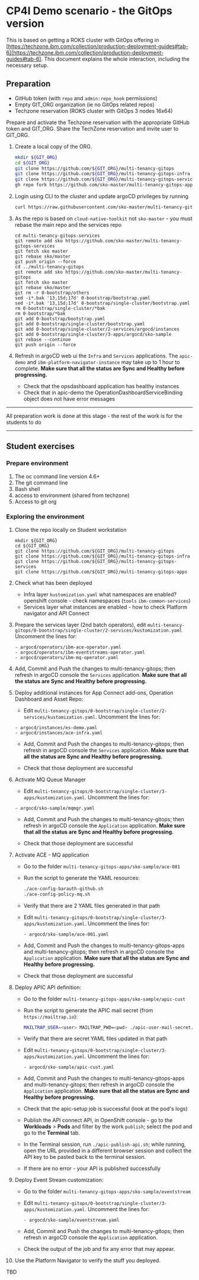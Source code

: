 # CP4I Demo scenario - the GitOps version

This is based on getting a ROKS cluster with GitOps offering in [https://techzone.ibm.com/collection/production-deployment-guides#tab-6](https://techzone.ibm.com/collection/production-deployment-guides#tab-6). This document explains the whole interaction, including the necessary setup.

## Preparation

- GitHub token (with `repo` and `admin:repo_hook` permissions)
- Empty GIT_ORG organization (ie no GitOps related repos) 
- Techzone reservation (ROKS cluster with GitOps 3 nodes 16x64)

Prepare and activate the Techzone reservation with the appropriate GitHub token and GIT_ORG. Share the TechZone reservation and invite user to GIT_ORG.

1. Create a local copy of the ORG.

    ```bash
    mkdir ${GIT_ORG}
    cd ${GIT_ORG}
    git clone https://github.com/${GIT_ORG}/multi-tenancy-gitops
    git clone https://github.com/${GIT_ORG}/multi-tenancy-gitops-infra
    git clone https://github.com/${GIT_ORG}/multi-tenancy-gitops-services
    gh repo fork https://github.com/sko-master/multi-tenancy-gitops-apps --org ${GIT_ORG} --clone
    ```

2. Login using CLI to the cluster and update argoCD privileges by running 

    ```bash
    curl https://raw.githubusercontent.com/sko-master/multi-tenancy-gitops/master/setup/ocp4x/custom-argocd-app-controller-clusterrole.yaml | oc apply -f - 
    ```

2. As the repo is based on `cloud-native-toolkit` not `sko-master` - you must rebase the main repo and the services repo

    ```
    cd multi-tenancy-gitops-services
    git remote add sko https://github.com/sko-master/multi-tenancy-gitops-services
    git fetch sko master
    git rebase sko/master
    git push origin --force
    cd ../multi-tenancy-gitops
    git remote add sko https://github.com/sko-master/multi-tenancy-gitops
    git fetch sko master
    git rebase sko/master 
    git rm -r 0-bootstrap/others
    sed -i*.bak '13,15d;17d' 0-bootstrap/bootstrap.yaml
    sed -i*.bak '13,15d;17d' 0-bootstrap/single-cluster/bootstrap.yaml
    rm 0-bootstrap/single-cluster/*bak
    rm 0-bootstrap/*bak
    git add 0-bootstrap/bootstrap.yaml
    git add 0-bootstrap/single-cluster/bootstrap.yaml
    git add 0-bootstrap/single-cluster/2-services/argocd/instances
    git add 0-bootstrap/single-cluster/3-apps/argocd/sko-sample
    git rebase --continue
    git push origin --force
    ```

5. Refresh in argoCD web ui the `Infra` and `Services` applications. The `apic-demo` and `ibm-platform-navigator-instance` may take up to 1 hour to complete. **Make sure that all the status are Sync and Healthy before progressing.**

    - Check that the opsdashboard application has healthy instances 
    - Check that in apic-demo the OperationDashboardServiceBinding object does not have error messages

---

All preparation work is done at this stage - the rest of the work is for the students to do

---

## Student exercises


### Prepare environment

1. The oc command line version 4.6+
2. The git command line
3. Bash shell 
4. access to environment (shared from techzone)
5. Access to git org

### Exploring the environment

1. Clone the repo locally on Student workstation

    ```
    mkdir ${GIT_ORG}
    cd ${GIT_ORG}
    git clone https://github.com/${GIT_ORG}/multi-tenancy-gitops
    git clone https://github.com/${GIT_ORG}/multi-tenancy-gitops-infra
    git clone https://github.com/${GIT_ORG}/multi-tenancy-gitops-services
    git clone https://github.com/${GIT_ORG}/multi-tenancy-gitops-apps
    ```

2. Check what has been deployed 

    - Infra layer `kustomization.yaml` what namespaces are enabled? openshift console - check namespaces (`tools` `ibm-common-services`)
    - Services layer what instances are enabled - how to check Platform navigator and API Connect


3. Prepare the services layer (2nd batch operators), edit `multi-tenancy-gitops/0-bootstrap/single-cluster/2-services/kustomization.yaml`
    Uncomment the lines for:

    ```
    - argocd/operators/ibm-ace-operator.yaml
    - argocd/operators/ibm-eventstreams-operator.yaml
    - argocd/operators/ibm-mq-operator.yaml
    ```

5. Add, Commit and Push the changes to multi-tenancy-gitops; then refresh in argoCD console the `Services` application. **Make sure that all the status are Sync and Healthy before progressing.**

3. Deploy additional instances for App Connect add-ons, Operation Dashboard and Asset Repo:

    - Edit `multi-tenancy-gitops/0-bootstrap/single-cluster/2-services/kustomization.yaml`. Uncomment the lines for:

    ```
    - argocd/instances/es-demo.yaml
    - argocd/instances/ace-infra.yaml
    ```

    - Add, Commit and Push the changes to multi-tenancy-gitops; then refresh in argoCD console the `Services` application. **Make sure that all the status are Sync and Healthy before progressing.**

    - Check that those deployment are successful 

4. Activate MQ Queue Manager

    - Edit `multi-tenancy-gitops/0-bootstrap/single-cluster/3-apps/kustomization.yaml`. Uncomment the lines for:

    ```
    - argocd/sko-sample/mqmgr.yaml
    ```

    - Add, Commit and Push the changes to multi-tenancy-gitops; then refresh in argoCD console the `Application` application. **Make sure that all the status are Sync and Healthy before progressing.**

    - Check that those deployment are successful 

5. Activate ACE - MQ application

    - Go to the folder `multi-tenancy-gitops-apps/sko-sample/ace-001` 
    - Run the script to generate the YAML resources:

        ``` bash
        ./ace-config-barauth-github.sh
        ./ace-config-policy-mq.sh
        ```

    - Verify that there are 2 YAML files generated in that path

    - Edit `multi-tenancy-gitops/0-bootstrap/single-cluster/3-apps/kustomization.yaml`. Uncomment the lines for:

        ```
        - argocd/sko-sample/ace-001.yaml
        ```

    - Add, Commit and Push the changes to multi-tenancy-gitops-apps and multi-tenancy-gitops; then refresh in argoCD console the `Application` application. **Make sure that all the status are Sync and Healthy before progressing.**

    - Check that those deployment are successful 

6. Deploy APIC API definition:

    - Go to the folder `multi-tenancy-gitops-apps/sko-sample/apic-cust` 
    - Run the script to generate the APIC mail secret (from `https://mailtrap.io`):

        ``` bash
        MAILTRAP_USER=<user> MAILTRAP_PWD=<pwd> ./apic-user-mail-secret.sh
        ```

    - Verify that there are secret YAML files updated in that path

    - Edit `multi-tenancy-gitops/0-bootstrap/single-cluster/3-apps/kustomization.yaml`. Uncomment the lines for:

        ```
        - argocd/sko-sample/apic-cust.yaml
        ```

    - Add, Commit and Push the changes to multi-tenancy-gitops-apps and multi-tenancy-gitops; then refresh in argoCD console the `Application` application. **Make sure that all the status are Sync and Healthy before progressing.**

    - Check that the apic-setup job is successful (look at the pod's logs)

    - Publish the API connect API, in OpenShift console - go to the **Workloads** > **Pods** and filter by the work `publish`; select the pod and go to the **Terminal** tab.

    - In the Terminal session, run `./apic-publish-api.sh`; while running, open the URL provided in a different browser session and collect the API key to be pasted back to the terminal session.

    - If there are no error - your API is published successfully

7. Deploy Event Stream customization:

    - Go to the folder `multi-tenancy-gitops-apps/sko-sample/eventstream` 

    - Edit `multi-tenancy-gitops/0-bootstrap/single-cluster/3-apps/kustomization.yaml`. Uncomment the lines for:

        ```
        - argocd/sko-sample/eventstream.yaml
        ```

    - Add, Commit and Push the changes to multi-tenancy-gitops; then refresh in argoCD console the `Application` application. 
    
    - Check the output of the job and fix any error that may appear.

8. Use the Platform Navigator to verify the stuff you deployed.

TBD